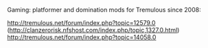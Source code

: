 Gaming: platformer and domination mods for Tremulous since 2008:

http://tremulous.net/forum/index.php?topic=12579.0 (http://clanzerorisk.nfshost.com/index.php/topic,1327.0.html)
http://tremulous.net/forum/index.php?topic=14058.0
